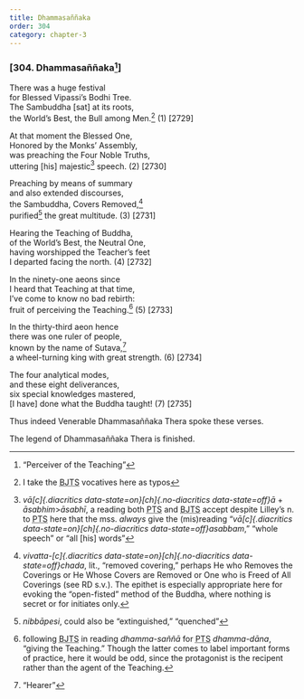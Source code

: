 ```yaml
---
title: Dhammasaññaka
order: 304
category: chapter-3
---
```


### \[304. Dhammasaññaka[^1]\]

There was a huge festival  
for Blessed Vipassi’s Bodhi Tree.  
The Sambuddha \[sat\] at its roots,  
the World’s Best, the Bull among Men.[^2] (1) \[2729\]

At that moment the Blessed One,  
Honored by the Monks’ Assembly,  
was preaching the Four Noble Truths,  
uttering \[his\] majestic[^3] speech. (2) \[2730\]

Preaching by means of summary  
and also extended discourses,  
the Sambuddha, Covers Removed,[^4]  
purified[^5] the great multitude. (3) \[2731\]

Hearing the Teaching of Buddha,  
of the World’s Best, the Neutral One,  
having worshipped the Teacher’s feet  
I departed facing the north. (4) \[2732\]

In the ninety-one aeons since  
I heard that Teaching at that time,  
I’ve come to know no bad rebirth:  
fruit of perceiving the Teaching.[^6] (5) \[2733\]

In the thirty-third aeon hence  
there was one ruler of people,  
known by the name of Sutava,[^7]  
a wheel-turning king with great strength. (6) \[2734\]

The four analytical modes,  
and these eight deliverances,  
six special knowledges mastered,  
\[I have\] done what the Buddha taught! (7) \[2735\]

Thus indeed Venerable Dhammasaññaka Thera spoke these verses.

The legend of Dhammasaññaka Thera is finished.

[^1]: “Perceiver of the Teaching”

[^2]: I take the <abbr title="Buddha Jayanthi Tripitaka Series">BJTS</abbr> vocatives here as typos

[^3]: *vā[c]{.diacritics data-state=on}[ch]{.no-diacritics data-state=off}ā* + *āsabhim*&gt;*āsabhī*, a reading both <abbr title="Pali Text Society">PTS</abbr> and <abbr title="Buddha Jayanthi Tripitaka Series">BJTS</abbr> accept despite Lilley’s n. to <abbr title="Pali Text Society">PTS</abbr> here that the mss. *always* give the (mis)reading “*vā[c]{.diacritics data-state=on}[ch]{.no-diacritics data-state=off}asabbam*,” “whole speech” or “all \[his\] words”

[^4]: *vivatta-[c]{.diacritics data-state=on}[ch]{.no-diacritics data-state=off}chada*, lit., “removed covering,” perhaps He who Removes the Coverings or He Whose Covers are Removed or One who is Freed of All Coverings (see RD s.v.). The epithet is especially appropriate here for evoking the “open-fisted” method of the Buddha, where nothing is secret or for initiates only.

[^5]: *nibbāpesi*, could also be “extinguished,” “quenched”

[^6]: following <abbr title="Buddha Jayanthi Tripitaka Series">BJTS</abbr> in reading *dhamma-saññā* for <abbr title="Pali Text Society">PTS</abbr> *dhamma-dāna*, “giving the Teaching.” Though the latter comes to label important forms of practice, here it would be odd, since the protagonist is the recipent rather than the agent of the Teaching.

[^7]: “Hearer”

